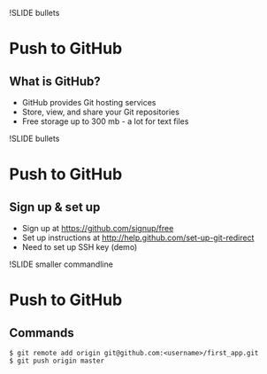 !SLIDE bullets
# Push to GitHub #
## What is GitHub? ##

* GitHub provides Git hosting services
* Store, view, and share your Git repositories
* Free storage up to 300 mb - a lot for text files

!SLIDE bullets
# Push to GitHub #
## Sign up & set up ##

* Sign up at https://github.com/signup/free
* Set up instructions at http://help.github.com/set-up-git-redirect
* Need to set up SSH key (demo)

!SLIDE smaller commandline
# Push to GitHub #
## Commands ##

    $ git remote add origin git@github.com:<username>/first_app.git
    $ git push origin master
